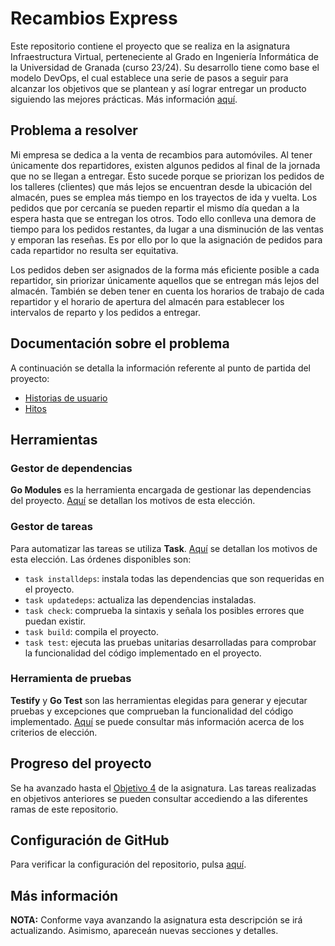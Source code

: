 # Recambios Express
Este repositorio contiene el proyecto que se realiza en la asignatura Infraestructura Virtual, perteneciente al Grado en Ingeniería Informática de la Universidad de Granada (curso 23/24). Su desarrollo tiene como base el modelo DevOps, el cual establece una serie de pasos a seguir para alcanzar los objetivos que se plantean y así lograr entregar un producto siguiendo las mejores prácticas. Más información [aquí](https://github.com/JJ/IV#material-docente-para-la-asignatura-infraestructura-virtual).

## Problema a resolver
Mi empresa se dedica a la venta de recambios para automóviles. Al tener únicamente dos repartidores, existen algunos pedidos al final de la jornada que no se llegan a entregar. Esto sucede porque se priorizan los pedidos de los talleres (clientes) que más lejos se encuentran desde la ubicación del almacén, pues se emplea más tiempo en los trayectos de ida y vuelta. Los pedidos que por cercanía se pueden repartir el mismo día quedan a la espera hasta que se entregan los otros. Todo ello conlleva una demora de tiempo para los pedidos restantes, da lugar a una disminución de las ventas y emporan las reseñas. Es por ello por lo que la asignación de pedidos para cada repartidor no resulta ser equitativa.

Los pedidos deben ser asignados de la forma más eficiente posible a cada repartidor, sin priorizar únicamente aquellos que se entregan más lejos del almacén. También se deben tener en cuenta los horarios de trabajo de cada repartidor y el horario de apertura del almacén para establecer los intervalos de reparto y los pedidos a entregar.

## Documentación sobre el problema
A continuación se detalla la información referente al punto de partida del proyecto:
- [Historias de usuario](https://github.com/johnwaves/recambios-express/blob/main/docs/user-stories.md)
- [Hitos](https://github.com/johnwaves/recambios-express/blob/main/docs/milestones.md)

## Herramientas
### Gestor de dependencias
**Go Modules** es la herramienta encargada de gestionar las dependencias del proyecto. [Aquí](https://github.com/johnwaves/recambios-express/blob/Objetivo-3/docs/gestor_dependencias.md) se detallan los motivos de esta elección.

### Gestor de tareas
Para automatizar las tareas se utiliza **Task**. [Aquí](https://github.com/johnwaves/recambios-express/blob/Objetivo-3/docs/gestor_tareas.md) se detallan los motivos de esta elección. Las órdenes disponibles son:
- `task installdeps`: instala todas las dependencias que son requeridas en el proyecto.
- `task updatedeps`: actualiza las dependencias instaladas.
- `task check`: comprueba la sintaxis y señala los posibles errores que puedan existir.
- `task build`: compila el proyecto.
- `task test`: ejecuta las pruebas unitarias desarrolladas para comprobar la funcionalidad del código implementado en el proyecto.

### Herramienta de pruebas
**Testify** y **Go Test** son las herramientas elegidas para generar y ejecutar pruebas y excepciones que comprueban la funcionalidad del código implementado. [Aquí](https://github.com/johnwaves/recambios-express/blob/Objetivo-4/docs/herramientas_test.md) se puede consultar más información acerca de los criterios de elección.

## Progreso del proyecto
Se ha avanzado hasta el [Objetivo 4](http://jj.github.io/IV/documentos/proyecto/4.Tests) de la asignatura.
Las tareas realizadas en objetivos anteriores se pueden consultar accediendo a las diferentes ramas de este repositorio.

## Configuración de GitHub
Para verificar la configuración del repositorio, pulsa [aquí](https://github.com/johnwaves/recambios-express/blob/main/docs/git-config.png).

## Más información
**NOTA:** Conforme vaya avanzando la asignatura esta descripción se irá actualizando. Asimismo, apareceán nuevas secciones y detalles.

